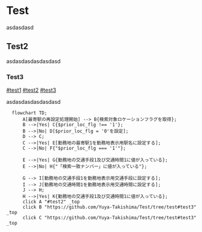 # Test

asdasdasd

## Test2
  
asdasdasdasdasdasd

### Test3

[#test1](#test)
[#test2](#test2)
[#test3](#test3)

asdasdasdasdasdasd

```mermaid
  flowchart TD;
      A[最寄駅の再設定処理開始] --> B{検索対象ロケーションフラグを取得};
      B -->|Yes| C{$prior_loc_flg !== '1'};
      B -->|No| D[$prior_loc_flg = '0'を設定];
      D --> C;
      C -->|Yes| E[勤務地の最寄駅1を勤務地表示用駅名に設定する];
      C -->|No| F{"$prior_loc_flg === '1'"};
      
      E -->|Yes| G{勤務地の交通手段1及び交通時間1に値が入っている};
      E -->|No| H{"「検索一致ナンバー」に値が入っている"};

      G --> I[勤務地の交通手段1を勤務地表示用交通手段に設定する];
      I --> J[勤務地の交通時間1を勤務地表示用交通時間に設定する];
      J --> H;
      H -->|Yes| K{勤務地の交通手段1及び交通時間1に値が入っている};
      click A "#test2" _top
      click B "https://github.com/Yuya-Takishima/Test/tree/test#test3" _top
      click C "https://github.com/Yuya-Takishima/Test/tree/test#test3" _top
```
